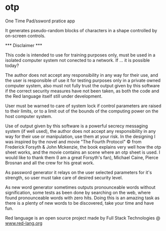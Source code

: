 # otp
One Time Pad/ssword pratice app

It generates pseudo-random blocks of characters in a shape controlled by on-screen controls.

*** Disclaimer ***

This code is intended to use for training purposes only, must be used in a isolated computer system not conected to a network. If ... it is possible today?

The author does not accept any responsibility in any way for their use, and the user is responsible of use it for testing purposes only
in a private owned computer system, also must not fully trust the output given by this software if the correct security measures have not been taken, as both the code and the Red language itself still under development.

User must be warned to care of system lock if control parameters are raised to their limits, or to a limit out of the bounds of the
computing power on the host computer system.

Use of output given by this software is a powerful secrecy messaging system (if well used), the author does not accept any responsibility in any way for their use or manipulation, use them at your risk. In the designing I was inspired by the novel and movie "The Fourth Protocol" © from Frederick Forsyth & John Mckenzie, the book explains very well how the otp sheet works, and the movie contains an scene where an otp sheet is used. I would like to thank them (I am a great Forsyth's fan), Michael Caine, Pierce Brosnan and all the crew for his great work.

As password generator it relays on the user selected parameters for it's strength, so user must take care of desired security level.

As new word generator sometimes outputs pronounceable words without signification, some tests as been done by searching on the web, where found pronounceable words with zero hits. Doing this is an amazing task as there is a plenty of new words to be discovered, take your time and have fun.

Red language is an open source project made by Full Stack Technologies @ www.red-lang.org
